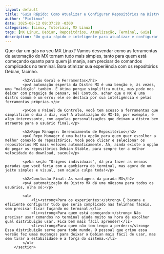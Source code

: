 ```yaml
---
layout: default
title: "Guia Rápido: Como Atualizar e Configurar Repositórios na Distro MX Linux"
author: "Piolinux"
date: 2025-08-12 09:37:28 -0300
categories: [Linux, Tutoriais, MX Linux]
tags: [MX Linux, Debian, Repositórios, Atualização, Terminal, Guia]
description: "Um guia rápido e inteligente para atualizar e configurar repositórios na Distro MX Linux, usando suas ferramentas gráficas para iniciantes e experientes."
---
```



<section class="post-content">
            <p>Quer dar um gás no seu MX Linux? Vamos desvendar como as ferramentas de automação do MX tornam tudo mais simples, tanto para quem está começando quanto para quem já manja, sem precisar de comandos complicados no terminal. Bora otimizar sua experiência com os repositórios Debian, facinho.</p>
            
            <h2>Visão Geral e Ferramentas</h2>
            <p>A automação esperta da Distro MX é uma benção e, às vezes, uma "maldição" também. É ótima porque simplifica muito, mas pode nos deixar com preguiça de pensar, né? Contudo, achar que o MX é uma distro comum é um erro; ele se destaca por sua inteligência e pelas ferramentas próprias.</p>
            
            <p>Com o Painel de Controle, você tem acesso a ferramentas que simplificam o dia a dia, viu? A atualização do MX-16, por exemplo, é algo interessante, com aquelas personalizações que deixam a distro bem atraente para o usuário final.</p>
            
            <h2>Repo Manager: Gerenciamento de Repositórios</h2>
            <p>O Repo Manager é uma baita opção para quem quer escolher a melhor conexão de repositórios. Você pode clicar e selecionar os repositórios MX mais velozes automaticamente. Ah, ainda existe a opção de pegar os repositórios Debian Stable, para sempre ter a melhor velocidade de download, sacou?</p>
            
            <p>Na seção "Origens individuais", dá pra fazer as mesmas paradas que você faria com a gambiarra do terminal, mas agora de um jeito simples e visual, sem aquela culpa toda!</p>
            
            <h2>Conclusão Final: As vantagens da parada MX</h2>
            <p>A automatização da Distro MX dá uma mãozona para todos os usuários, olha só:</p>
            
            <ul>
                <li><strong>Para os experientes:</strong> É bacana e eficiente configurar tudo que seria complicado nas telinhas fáceis, sem precisar ficar fuçando no terminal.</li>
                <li><strong>Para quem está começando:</strong> Não precisar usar comandos no terminal ajuda muito na hora de escolher qual distribuição usar. Fica bem mais fácil aprender!</li>
                <li><strong>Para quem não tem tempo a perder:</strong> Essa distribuição serve para todo mundo. O pessoal que criou essa versão fez umas mudanças para deixar o Debian mais fácil de usar, mas sem tirar a estabilidade e a força do sistema.</li>
            </ul>
        </section>


